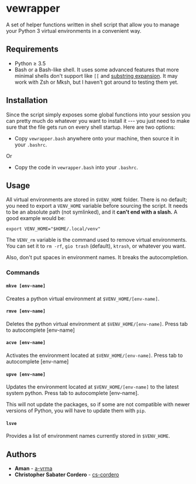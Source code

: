 # vewrapper

A set of helper functions written in shell script that allow you to manage your Python 3
virtual environments in a convenient way.

## Requirements

- Python ≥ 3.5
- Bash or a Bash-like shell. It uses some advanced features that more minimal shells
  don't support like `[[` and [substring expansion]. It may work with Zsh or Mksh, but I
  haven't got around to testing them yet.

[substring expansion]: https://www.gnu.org/software/bash/manual/html_node/Shell-Parameter-Expansion.html#Shell-Parameter-Expansion

## Installation

Since the script simply exposes some global functions into your session you can
pretty much do whatever you want to install it --- you just need to make sure that the file
gets run on every shell startup. Here are two options:

- Copy `vewrapper.bash` anywhere onto your machine, then source it in your
  `.bashrc`.

Or

- Copy the code in `vewrapper.bash` into your `.bashrc`.

## Usage

All virtual environments are stored in `$VENV_HOME` folder. There is no default; you need
to export a `VENV_HOME` variable before sourcing the script. It needs to be an absolute
path (not symlinked), and it **can't end with a slash.** A good example would be:
```
export VENV_HOME="$HOME/.local/venv"
```
The `VENV_rm` variable is the command used to remove virtual environments. You can set
it to `rm -rf`, `gio trash` (default), `ktrash`, or whatever you want.

Also, don't put spaces in environment names. It breaks the autocompletion.

### Commands

#### `mkve [env-name]`

Creates a python virtual environment at `$VENV_HOME/[env-name]`.

#### `rmve [env-name]`

Deletes the python virtual environment at `$VENV_HOME/[env-name]`. Press tab to
autocomplete \[env-name\]

#### `acve [env-name]`

Activates the environment located at `$VENV_HOME/[env-name]`. Press tab to
autocomplete \[env-name\]

#### `upve [env-name]`

Updates the environment located at `$VENV_HOME/[env-name]` to the latest system python.
Press tab to autocomplete \[env-name\].

This will not update the packages, so if some are not compatible with newer versions of
Python, you will have to update them with `pip`.

#### `lsve`

Provides a list of environment names currently stored in `$VENV_HOME`.

## Authors

- **Aman** - [a-vrma](https://github.com/a-vrma)
- **Christopher Sabater Cordero** - [cs-cordero](https://github.com/cs-cordero)
